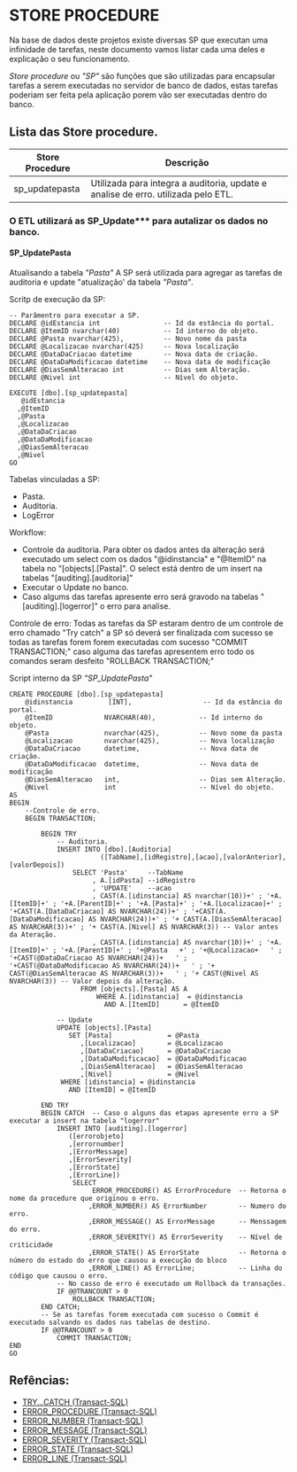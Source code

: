# STORE PROCEDURE
Na base de dados deste projetos existe diversas SP que executan uma infinidade de tarefas, neste documento vamos listar cada uma deles e explicação o seu funcionamento.

_Store_ _procedure_ ou _"SP"_ são funções que são utilizadas para encapsular tarefas a serem executadas no servidor de banco de dados, estas tarefas poderiam ser feita pela aplicação porem vão ser executadas dentro do banco.


## Lista das Store procedure.
| Store Procedure       | Descrição                                                                         |
|-----------------------|-----------------------------------------------------------------------------------|
| sp_updatepasta        | Utilizada para integra a auditoria, update e analise de erro. utilizada pelo ETL. |


### O ETL utilizará as SP_Update*** para autalizar os dados no banco.

#### SP_UpdatePasta
Atualisando a tabela _"Pasta"_
A SP será utilizada para agregar as tarefas de auditoria e update "atualização' da tabela _"Pasta"_. 

Scritp de execução da SP:
```
-- Parâmentro para executar a SP.
DECLARE @idEstancia int                -- Id da estância do portal.  
DECLARE @ItemID nvarchar(40)           -- Id interno do objeto. 
DECLARE @Pasta nvarchar(425),          -- Novo nome da pasta
DECLARE @Localizacao nvarchar(425)     -- Nova localização
DECLARE @DataDaCriacao datetime        -- Nova data de criação.
DECLARE @DataDaModificacao datetime    -- Nova data de modificação
DECLARE @DiasSemAlteracao int          -- Dias sem Alteração.
DECLARE @Nivel int                     -- Nível do objeto.

EXECUTE [dbo].[sp_updatepasta] 
   @idEstancia
  ,@ItemID
  ,@Pasta
  ,@Localizacao
  ,@DataDaCriacao
  ,@DataDaModificacao
  ,@DiasSemAlteracao
  ,@Nivel
GO

```

Tabelas vinculadas a SP:
- Pasta.
- Auditoria.
- LogError

Workflow:
- Controle da auditoria.
		Para obter os dados antes da alteração será executado um select com os dados "@idinstancia" e "@ItemID" 
		na tabela no "[objects].[Pasta]".
		O select está dentro de um insert na tabelas "[auditing].[auditoria]" 
- Executar o Update no banco.
- Caso algums das tarefas apresente erro será gravodo na tabelas "[auditing].[logerror]" o erro para analise.

Controle de erro:
Todas as tarefas da SP estaram dentro de um controle de erro chamado "Try catch" 
a SP só deverá ser finalizada com sucesso se todas as tarefas forem forem executadas com sucesso "COMMIT TRANSACTION;" caso alguma das tarefas 
apresentem erro todo os comandos seram desfeito "ROLLBACK TRANSACTION;" 



Script interno da SP _"SP_UpdatePasta"_
```
CREATE PROCEDURE [dbo].[sp_updatepasta]
    @idinstancia         [INT],                  -- Id da estância do portal.
	@ItemID             NVARCHAR(40),           -- Id interno do objeto.
    @Pasta              nvarchar(425),          -- Novo nome da pasta
	@Localizacao        nvarchar(425),          -- Nova localização
	@DataDaCriacao      datetime,               -- Nova data de criação.
	@DataDaModificacao  datetime,               -- Nova data de modificação
	@DiasSemAlteracao   int,                    -- Dias sem Alteração.
	@Nivel              int                     -- Nível do objeto.
AS
BEGIN
	--Controle de erro.
	BEGIN TRANSACTION;  

		BEGIN TRY  
		    -- Auditoria.
			INSERT INTO [dbo].[Auditoria]
					   ([TabName],[idRegistro],[acao],[valorAnterior],[valorDepois])
				SELECT 'Pasta'     --TabName
					 , A.[idPasta] --idRegistro
					 , 'UPDATE'    --acao
					 , CAST(A.[idinstancia] AS nvarchar(10))+' ; '+A.[ItemID]+' ; '+A.[ParentID]+' ; '+A.[Pasta]+' ; '+A.[Localizacao]+' ; '+CAST(A.[DataDaCriacao] AS NVARCHAR(24))+' ; '+CAST(A.[DataDaModificacao] AS NVARCHAR(24))+' ; '+ CAST(A.[DiasSemAlteracao] AS NVARCHAR(3))+' ; '+ CAST(A.[Nivel] AS NVARCHAR(3)) -- Valor antes da Ateração.
					 , CAST(A.[idinstancia] AS nvarchar(10))+' ; '+A.[ItemID]+' ; '+A.[ParentID]+' ; '+@Pasta   +' ; '+@Localizacao+   ' ; '+CAST(@DataDaCriacao AS NVARCHAR(24))+   ' ; '+CAST(@DataDaModificacao AS NVARCHAR(24))+   ' ; '+ CAST(@DiasSemAlteracao AS NVARCHAR(3))+   ' ; '+ CAST(@Nivel AS NVARCHAR(3)) -- Valor depois da alteração.
				  FROM [objects].[Pasta] AS A
					  WHERE A.[idinstancia]  = @idinstancia
						AND A.[ItemID]      = @ItemID

			-- Update
			UPDATE [objects].[Pasta]
			   SET [Pasta]              = @Pasta
				  ,[Localizacao]        = @Localizacao
				  ,[DataDaCriacao]      = @DataDaCriacao
				  ,[DataDaModificacao]  = @DataDaModificacao
				  ,[DiasSemAlteracao]   = @DiasSemAlteracao
				  ,[Nivel]              = @Nivel
			 WHERE [idinstancia] = @idinstancia
			   AND [ItemID] = @ItemID

		END TRY  
		BEGIN CATCH  -- Caso o alguns das etapas apresente erro a SP executar a insert na tabela "logerror"
			INSERT INTO [auditing].[logerror]
			   ([errorobjeto]
			   ,[errornumber]
			   ,[ErrorMessage]
			   ,[ErrorSeverity]
			   ,[ErrorState]
			   ,[ErrorLine])
				SELECT   
					 ERROR_PROCEDURE() AS ErrorProcedure  -- Retorna o nome da procedure que originou o erro.
					,ERROR_NUMBER() AS ErrorNumber        -- Numero do erro.
					,ERROR_MESSAGE() AS ErrorMessage      -- Menssagem do erro.  				
					,ERROR_SEVERITY() AS ErrorSeverity    -- Nível de criticidade 
					,ERROR_STATE() AS ErrorState          -- Retorna o número do estado do erro que causou a execução do bloco				
					,ERROR_LINE() AS ErrorLine;           -- Linha do código que causou o erro.
	        -- No casso de erro é executado um Rollback da transações.			
			IF @@TRANCOUNT > 0   
				ROLLBACK TRANSACTION;  
		END CATCH;  
		-- Se as tarefas forem executada com sucesso o Commit é executado salvando os dados nas tabelas de destino.
		IF @@TRANCOUNT > 0  
			COMMIT TRANSACTION;  
END
GO
```





## Refências:
* [TRY...CATCH (Transact-SQL)](https://docs.microsoft.com/en-us/sql/t-sql/language-elements/try-catch-transact-sql?view=sql-server-ver15)
* [ERROR_PROCEDURE (Transact-SQL)](https://docs.microsoft.com/en-us/sql/t-sql/functions/error-procedure-transact-sql?view=sql-server-ver15)
* [ERROR_NUMBER (Transact-SQL)](https://docs.microsoft.com/en-us/sql/t-sql/functions/error-number-transact-sql?view=sql-server-ver15)
* [ERROR_MESSAGE (Transact-SQL)](https://docs.microsoft.com/en-us/sql/t-sql/functions/error-message-transact-sql?view=sql-server-ver15)
* [ERROR_SEVERITY (Transact-SQL)](https://docs.microsoft.com/en-us/sql/t-sql/functions/error-severity-transact-sql?view=sql-server-ver15)
* [ERROR_STATE (Transact-SQL)](https://docs.microsoft.com/en-us/sql/t-sql/functions/error-state-transact-sql?view=sql-server-ver15)
* [ERROR_LINE (Transact-SQL)](https://docs.microsoft.com/en-us/sql/t-sql/functions/error-line-transact-sql?view=sql-server-ver15)
